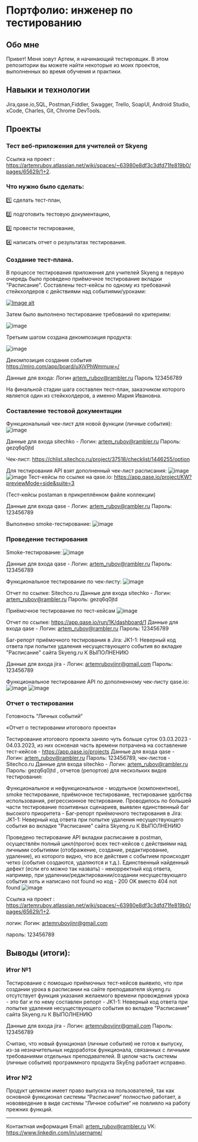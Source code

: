 # Портфолио: инженер по тестированию
## Обо мне
Привет! Меня зовут Артем, я начинающий тестировщик.
В этом репозитории вы можете найти некоторые из моих проектов, выполненных во время обучения и практики.

## Навыки и технологии
Jira,qase.io,SQL, Postman,Fiddler, Swagger, Trello,
SoapUI, Android Studio, xCode, Charles, Git, Chrome DevTools.

## Проекты
### Тест веб-приложения для учителей от Skyeng
Ссылка на проект : https://artemrubov.atlassian.net/wiki/spaces/~63980e8df3c3dfd71fe819b0/pages/65629/1+2.

### Что нужно было сделать:

1️⃣ сделать тест-план,

2️⃣ подготовить тестовую документацию,

3️⃣ провести тестирование,

4️⃣ написать отчет о результатах тестирования.

### Создание тест-плана.
 В процессе тестирования приложения для учителей Skyeng в первую очередь было проведено приёмочное тестирование вкладки "Расписание". Составлены тест-кейсы по одному из требований стейкхолдеров с действиями над событиями/уроками:

[![Image alt](https://github.com/kyshtamol/files/commit/067bd4f9f08af249b49e1ee1588b92c52a31c566#diff-2d5bc35d2c3a674136bd411fb50cb85016ba5304fe1413bddcd6e94dc6105abe/raspisanie.png)](https://github.com/kyshtamol/files/blob/main/trebovania.png)

Затем было выполнено тестирование требований по критериям:

![image](https://github.com/kyshtamol/attestation/assets/138906791/7c9d1220-a09b-4c74-adba-66f8d4c208aa)

Третьим шагом создана декомпозиция продукта:

![image](https://github.com/kyshtamol/attestation/assets/138906791/b85c39a9-0731-45bb-a244-ac8190063e35)

Декомпозиция создания события  https://miro.com/app/board/uXjVPhWmmuw=/ 

Данные для входа:   Логин artem_rubov@rambler.ru  Пароль 123456789

На финальной стадии шага составлен тест-план, заказчиком которого является один из стейкхолдеров, а именно Мария Ивановна.

### Составление тестовой документации
Функциональный чек-лист для новой функции (личные события):
![image](https://github.com/kyshtamol/attestation/assets/138906791/06994bc1-8095-4ee2-89ed-19bce6e4b74e)

Данные для входа sitechko - Логин: artem_rubov@rambler.ru   Пароль: gezq6q0jtd

Чек-лист: https://chlist.sitechco.ru/project/37518/checklist/1446255/option

Для тестирования API взят дополненный чек-лист расписания:
![image](https://github.com/kyshtamol/attestation/assets/138906791/5e30f218-c7bf-4e65-8988-7ea8292a5105)
![image](https://github.com/kyshtamol/attestation/assets/138906791/ff6caba9-f173-406d-a2f4-1aa3a0e111ab)
Тест-кейсы по ссылке на qase.io: https://app.qase.io/project/KW?previewMode=side&suite=3

(Тест-кейсы postaman в прикреплённом файле коллекции)

Данные для входа qase - Логин: artem_rubov@rambler.ru   Пароль: 123456789

Выполнено smoke-тестирование:
![image](https://github.com/kyshtamol/attestation/assets/138906791/9975c44b-c506-4442-a318-10a5773b288c)

### Проведение тестирования
Smoke-тестирование:
![image](https://github.com/kyshtamol/attestation/assets/138906791/2c5e8b66-cf25-4f92-b1a8-f5cc6f2705b5)


Данные для входа qase - Логин: artem_rubov@rambler.ru   Пароль: 123456789


Функциональное тестирование по чек-листу:
![image](https://github.com/kyshtamol/attestation/assets/138906791/b3897b59-3d62-4581-ba09-d1c1c55f7134)

Отчет по ссылке: Sitechco.ru 
Данные для входа sitechko - Логин: artem_rubov@rambler.ru   Пароль: gezq6q0jtd

Приёмочное тестирование по тест-кейсам 
![image](https://github.com/kyshtamol/attestation/assets/138906791/cb78d207-e61c-44d1-9ddb-07104d50cba8)

Отчет по ссылке: https://app.qase.io/run/1K/dashboard/1
Данные для входа qase - Логин: artem_rubov@rambler.ru   Пароль: 123456789

Баг-репорт приёмочного тестирования в Jira: JK1-1: Неверный код ответа при попытке удаления несуществующего события  во вкладке "Расписание" сайта Skyeng.ru
К ВЫПОЛНЕНИЮ


Данные для входа jira - Логин: artemrubovjinr@gmail.com   Пароль: 123456789

Функциональное тестирование API по дополненному чек-листу qase.io:
![image](https://github.com/kyshtamol/attestation/assets/138906791/dc20d5c8-d3c1-4a4e-b106-e02720117251)
![image](https://github.com/kyshtamol/attestation/assets/138906791/38ecba2c-52a2-42d0-803d-8bc3dc30fce0)
### Отчет о тестировании
Готовность “Личных событий“

«Отчет о тестировании итогового проекта»

Тестирование итогового проекта заняло чуть больше суток 03.03.2023 - 04.03.2023, из них основная часть времени потрачена на составление тест-кейсов - https://app.qase.io/projects Данные для входа qase - Логин: artem_rubov@rambler.ru   Пароль: 123456789, чек-листов - Sitechco.ru Данные для входа sitechko - Логин: artem_rubov@rambler.ru   Пароль: gezq6q0jtd , отчетов (репортов) для нескольких видов тестирования:

Функциональное и нефункциональное - модульное (компонентное), smoke тестирование, приёмочное тестирование, тестирование удобства использования, регрессионное тестирование. Проводилось по большей части тестирование позитивных сценариев, выявлен единственный баг высокого приоритета - Баг-репорт приёмочного тестирования в Jira: JK1-1: Неверный код ответа при попытке удаления несуществующего события  во вкладке "Расписание" сайта Skyeng.ru
К ВЫПОЛНЕНИЮ
 

Проведено тестирование API вкладки расписание в postman, осуществлён полный цикл(прогон) всех тест-кейсов с действиями над личными событиями (отображение, создание, редактирование, удаление), из которого видно, что все действия с событием происходят четко (события создаются, удаляются и т.д.). Единственный найденный дефект (если его можно так назвать) - некорректный код ответа, например, при удалении/редактировании/создании несуществующего события хоть и написано not found но код - 200 OK вместо 404 not found
![image](https://github.com/kyshtamol/attestation/assets/138906791/2fc645d6-5598-4112-b5b6-995d2a8223fb)


Ссылка на проект : https://artemrubov.atlassian.net/wiki/spaces/~63980e8df3c3dfd71fe819b0/pages/65629/1+2.

логин: Логин: artemrubovjinr@gmail.com

пароль: 123456789

## Выводы (итоги):

### Итог №1 
Тестирование с помощью приёмочных тест-кейсов выявило, что при создании урока в расписании на сайте преподавателя skyeng.ru отсутствует функция указания желаемого времени провождения урока - это баг и по нему составлен репорт - JK1-1: Неверный код ответа при попытке удаления несуществующего события  во вкладке "Расписание" сайта Skyeng.ru
К ВЫПОЛНЕНИЮ
 

Данные для входа jira - Логин: artemrubovjinr@gmail.com   Пароль: 123456789

Считаю, что новый функционал (личные события) не готов к выпуску, из-за незначительных недоработок функционала, связанных с личными требованиями отдельных преподавателей. В целом часть системы (личные события) программного продукта SkyEng работает исправно.
### Итог №2
Продукт целиком имеет право выпуска на пользователей, так как основной функционал системы “Расписание“ полностью работает, а нововведение в виде системы “Личное событие“ не повлияло на работу прежних функций.







__________________________________________________________________________________________________________
Контактная информация
Email: artem_rubov@rambler.ru
VK: https://www.linkedin.com/in/username/


